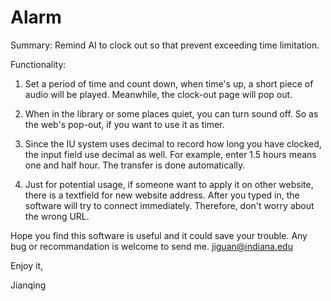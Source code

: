 Alarm
=====
Summary: 
Remind AI to clock out so that prevent exceeding time limitation. 

Functionality:

1. Set a period of time and count down, when time's up, a short piece of audio will be played. Meanwhile, the clock-out page will pop out. 

2. When in the library or some places quiet, you can turn sound off. So as the web's pop-out, if you want to use it as timer.

3. Since the IU system uses decimal to record how long you have clocked, the input field use decimal as well. For example, enter 1.5 hours means one and half hour. The transfer is done automatically. 

4. Just for potential usage, if someone want to apply it on other website, there is a textfield for new website address. After you typed in, the software will try to connect immediately. Therefore, don't worry about the wrong URL.

Hope you find this software is useful and it could save your trouble. 
Any bug or recommandation is welcome to send me. jiguan@indiana.edu

Enjoy it,

Jianqing

